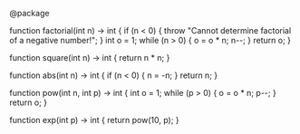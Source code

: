 @package

function factorial(int n) -> int {
    if (n < 0) {
        throw "Cannot determine factorial of a negative number!";
    }
    int o = 1;
    while (n > 0) {
        o = o * n;
        n--;
    }
    return o;
}

function square(int n) -> int {
    return n * n;
}

function abs(int n) -> int {
    if (n < 0) {
        n = -n;
    }
    return n;
}

function pow(int n, int p) -> int {
    int o = 1;
    while (p > 0) {
        o = o * n;
        p--;
    }
    return o;
}

function exp(int p) -> int {
    return pow(10, p);
}
